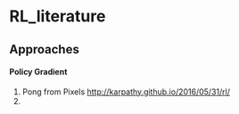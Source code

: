 # RL_literature

## Approaches

#### Policy Gradient
1. Pong from Pixels http://karpathy.github.io/2016/05/31/rl/
2.

